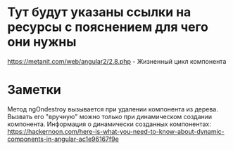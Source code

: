 # Тут будут указаны ссылки на ресурсы с пояснением для чего они нужны

https://metanit.com/web/angular2/2.8.php - Жизненный цикл компонента

# Заметки
Метод ngOndestroy вызывается при удалении компонента из дерева.
Вызвать его "вручную" можно только при динамическом создании компонента.
Информация о динамически созданных компонентах:
https://hackernoon.com/here-is-what-you-need-to-know-about-dynamic-components-in-angular-ac1e96167f9e



